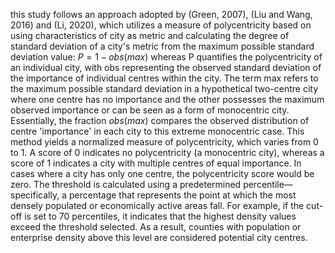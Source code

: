 this study follows an approach adopted by (Green, 2007), (Liu and Wang, 2016) and (Li, 2020), which utilizes a measure of polycentricity based on using characteristics of city as metric and calculating the degree of standard deviation of a city's metric from the maximum possible standard deviation value: 
$P=1-obs(max)$
whereas P quantifies the polycentricity of an individual city, with obs representing the observed standard deviation of the importance of individual centres within the city. The term max refers to the maximum possible standard deviation in a hypothetical two-centre city where one centre has no importance and the other possesses the maximum observed importance or can be seen as a form of monocentric city. Essentially, the fraction $obs(max)$ compares the observed distribution of centre 'importance' in each city to this extreme monocentric case. This method yields a normalized measure of polycentricity, which varies from 0 to 1. A score of 0 indicates no polycentricity (a monocentric city), whereas a score of 1 indicates a city with multiple centres of equal importance. In cases where a city has only one centre, the polycentricity score would be zero. 
The threshold is calculated using a predetermined percentile—specifically, a percentage that represents the point at which the most densely populated or economically active areas fall. For example, if the cut-off is set to 70 percentiles, it indicates that the highest density values exceed the threshold selected. As a result, counties with population or enterprise density above this level are considered potential city centres. 

